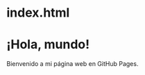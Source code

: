 # index.html
<!DOCTYPE html>
<html>
<head>
    <title>Mi Página Web</title>
</head>
<body>
    <h1>¡Hola, mundo!</h1>
    <p>Bienvenido a mi página web en GitHub Pages.</p>
</body>
</html>
